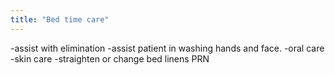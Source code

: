 ```yaml
---
title: "Bed time care"
---
```

-assist with elimination
-assist patient in washing hands and face.
-oral care
-skin care
-straighten or change bed linens PRN

